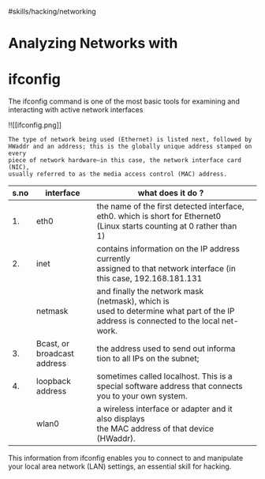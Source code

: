 #skills/hacking/networking 

# Analyzing Networks with

# ifconfig
The ifconfig command is one of the most basic tools for examining and
interacting with active network interfaces

!![[ifconfig.png]]

```
The type of network being used (Ethernet) is listed next, followed by
HWaddr and an address; this is the globally unique address stamped on every
piece of network hardware—in this case, the network interface card (NIC),
usually referred to as the media access control (MAC) address.
```

| s.no | interface                   | what does it do ?                                                                                                                         |     |
| ---- | --------------------------- | ----------------------------------------------------------------------------------------------------------------------------------------- | --- |
| 1.   | eth0                        | the name of the first detected interface, eth0. which is short for Ethernet0 (Linux starts counting at 0 rather than 1)                   |     |
| 2.   | inet                        | contains information on the IP address currently<br>assigned to that network interface (in this case, 192.168.181.131                     |     |
|      | netmask                     | and finally the network mask (netmask), which is<br>used to determine what part of the IP address is connected to the local net-<br>work. |     |
| 3.   | Bcast, or broadcast address | the address used to send out informa tion to all IPs on the subnet;                                                                       |     |
| 4.   | loopback address            | sometimes called localhost. This is a special software address that connects you to your own system.                                      |     |
|      | wlan0                       | a wireless interface or adapter and it also displays<br>the MAC address of that device (HWaddr).                                          |     |

This information from ifconfig enables you to connect to and manipulate your local area network (LAN) settings, an essential skill for hacking.


